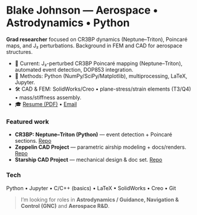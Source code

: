 # Blake Johnson — Aerospace • Astrodynamics • Python

**Grad researcher** focused on CR3BP dynamics (Neptune–Triton), Poincaré maps, and J₂ perturbations. Background in FEM and CAD for aerospace structures.

- 🔭 Current: J₂-perturbed CR3BP Poincaré mapping (Neptune–Triton), automated event detection, DOP853 integration.
- 🧪 Methods: Python (NumPy/SciPy/Matplotlib), multiprocessing, LaTeX, Jupyter.  
- 🛠 CAD & FEM: SolidWorks/Creo • plane-stress/strain elements (T3/Q4) • mass/stiffness assembly.
- 🎓 [Resume (PDF)](https://YOUR-PAGES-DOMAIN/resume.pdf) • [Email](mailto:YOUR@EMAIL)

### Featured work
- **CR3BP: Neptune–Triton (Python)** — event detection + Poincaré sections. [Repo](https://github.com/blaketjohnson/r3bp_neptune_triton)
- **Zeppelin CAD Project** — parametric airship modeling + docs/renders. [Repo](https://github.com/blaketjohnson/zeppelin_cad_project)
- **Starship CAD Project** — mechanical design & doc set. [Repo](https://github.com/blaketjohnson/starship-cad-project)

### Tech
Python • Jupyter • C/C++ (basics) • LaTeX • SolidWorks • Creo • Git

> I’m looking for roles in **Astrodynamics / Guidance, Navigation & Control (GNC)** and **Aerospace R&D**.
